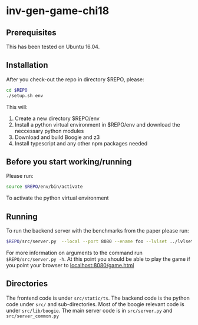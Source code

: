# inv-gen-game-chi18


## Prerequisites

This has been tested on Ubuntu 16.04.

## Installation

After you check-out the repo in directory $REPO, please:

```bash
cd $REPO
./setup.sh env
```

This will:

1) Create a new directory $REPO/env
2) Install a python virtual environment in $REPO/env and download the neccessary python modules
3) Download and build Boogie and z3
4) Install typescript and any other npm packages needed


## Before you start working/running

Please run:

```bash
source $REPO/env/bin/activate
```

To activate the python virtual environment

## Running

To run the backend server with the benchmarks from the paper please run:

```bash
$REPO/src/server.py  --local --port 8080 --ename foo --lvlset ../lvlsets/unsolved.lvlset --db foo.db
```

For more information on arguments to the command run ``` $REPO/src/server.py -h```. At this point you should be able to play the game
if you point your browser to [localhost:8080/game.html](localhost:8080/game.html)


## Directories

The frontend code is under ```src/static/ts```. The backend code is the python
code under ```src/``` and sub-directories. Most of the boogie relevant code is
under ```src/lib/boogie```. The main server code is in ```src/server.py``` and ```src/server_common.py```
